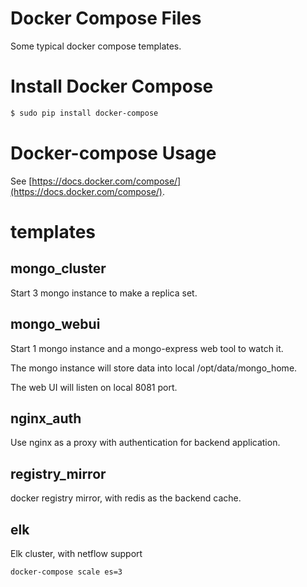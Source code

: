 Docker Compose Files
===
Some typical docker compose templates.

# Install Docker Compose
```sh
$ sudo pip install docker-compose
```

# Docker-compose Usage
See [https://docs.docker.com/compose/](https://docs.docker.com/compose/).


# templates

## mongo_cluster
Start 3 mongo instance to make a replica set.

## mongo_webui
Start 1 mongo instance and a mongo-express web tool to watch it.

The mongo instance will store data into local /opt/data/mongo_home.

The web UI will listen on local 8081 port.

## nginx_auth
Use nginx as a proxy with authentication for backend application.

## registry_mirror
docker registry mirror, with redis as the backend cache.

## elk
Elk cluster, with netflow support
```sh
docker-compose scale es=3
```
